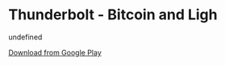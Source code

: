 
# Thunderbolt - Bitcoin and Ligh

undefined

[Download from Google Play](https://play.google.com/store/apps/details?id=com.thunderbolt.wallet)
    